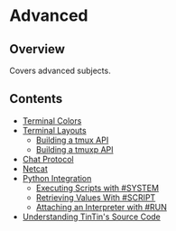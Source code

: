 Advanced
========


Overview
--------
Covers advanced subjects.


Contents
--------

- [Terminal Colors](/tintin/advanced/terminal-colors.md)
- [Terminal Layouts](/tintin/advanced/terminal-layouts.md)
    - [Building a tmux API](/tintin/advanced/terminal-layouts/tmux-api.md)
    - [Building a tmuxp API](/tintin/advanced/terminal-layouts/tmuxp-api.md)
- [Chat Protocol](/tintin/advanced/chat.md)
- [Netcat](/tintin/advanced/netcat.md)
- [Python Integration](/tintin/advanced/python.md)
    - [Executing Scripts with #SYSTEM](/tintin/advanced/python/execute-system.md)
    - [Retrieving Values With #SCRIPT](/tintin/advanced/python/retrieve-script.md)
    - [Attaching an Interpreter with #RUN](/tintin/advanced/python/attach-interpreter.md)
- [Understanding TinTin's Source Code](/tintin/advanced/tintin-source-code.md)
